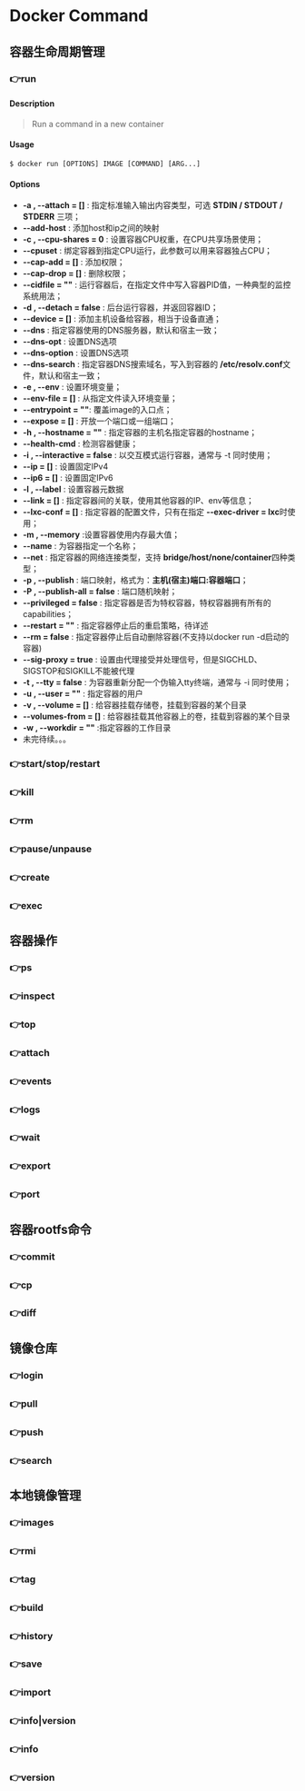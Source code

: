 # Docker Command
## 容器生命周期管理
### 👉run

#### Description

> Run a command in a new container

#### Usage

~~~shell
$ docker run [OPTIONS] IMAGE [COMMAND] [ARG...]
~~~

#### Options

- **-a , --attach = []** : 指定标准输入输出内容类型，可选 **STDIN / STDOUT / STDERR** 三项；
- **--add-host** : 添加host和ip之间的映射
- **-c , --cpu-shares = 0** : 设置容器CPU权重，在CPU共享场景使用；
- **--cpuset** : 绑定容器到指定CPU运行，此参数可以用来容器独占CPU；
- **--cap-add = []** : 添加权限；
- **--cap-drop = []** : 删除权限；
- **--cidfile = ""** : 运行容器后，在指定文件中写入容器PID值，一种典型的监控系统用法；
- **-d , --detach = false** : 后台运行容器，并返回容器ID；
- **--device = []** : 添加主机设备给容器，相当于设备直通；
- **--dns** : 指定容器使用的DNS服务器，默认和宿主一致；
- **--dns-opt** : 设置DNS选项
- **--dns-option** : 设置DNS选项
- **--dns-search** : 指定容器DNS搜索域名，写入到容器的 **/etc/resolv.conf**文件，默认和宿主一致；
- **-e , --env** : 设置环境变量；
- **--env-file = []** : 从指定文件读入环境变量；
- **--entrypoint = ""**: 覆盖image的入口点；
- **--expose = []** : 开放一个端口或一组端口；
- **-h , --hostname = ""** : 指定容器的主机名指定容器的hostname；
- **--health-cmd** : 检测容器健康；
- **-i , --interactive = false** : 以交互模式运行容器，通常与 -t 同时使用；
- **--ip = []** : 设置固定IPv4
- **--ip6 = []** :  设置固定IPv6
- **-l , --label** : 设置容器元数据
- **--link = []** : 指定容器间的关联，使用其他容器的IP、env等信息；
- **--lxc-conf = []** : 指定容器的配置文件，只有在指定 **--exec-driver = lxc**时使用；
- **-m , --memory** :设置容器使用内存最大值；
- **--name** : 为容器指定一个名称；
- **--net** : 指定容器的网络连接类型，支持 **bridge/host/none/container**四种类型；
- **-p , --publish** : 端口映射，格式为：**主机(宿主)端口:容器端口**；
- **-P , --publish-all = false** : 端口随机映射；
- **--privileged = false** : 指定容器是否为特权容器，特权容器拥有所有的capabilities；
- **--restart = ""** : 指定容器停止后的重启策略，待详述
- **--rm = false** : 指定容器停止后自动删除容器(不支持以docker run -d启动的容器)
- **--sig-proxy = true** : 设置由代理接受并处理信号，但是SIGCHLD、SIGSTOP和SIGKILL不能被代理
- **-t , --tty = false** : 为容器重新分配一个伪输入tty终端，通常与 -i 同时使用；
- **-u , --user = ""** : 指定容器的用户
- **-v , --volume = []** : 给容器挂载存储卷，挂载到容器的某个目录
- **--volumes-from = []** : 给容器挂载其他容器上的卷，挂载到容器的某个目录
- **-w , --workdir = ""** :指定容器的工作目录
- 未完待续。。。
### 👉start/stop/restart
### 👉kill
### 👉rm
### 👉pause/unpause
### 👉create
### 👉exec
## 容器操作
### 👉ps
### 👉inspect
### 👉top
### 👉attach
### 👉events
### 👉logs
### 👉wait
### 👉export
### 👉port
## 容器rootfs命令
### 👉commit
### 👉cp
### 👉diff
## 镜像仓库
### 👉login
### 👉pull
### 👉push
### 👉search
## 本地镜像管理
### 👉images
### 👉rmi
### 👉tag
### 👉build
### 👉history
### 👉save
### 👉import
### 👉info|version
### 👉info
### 👉version